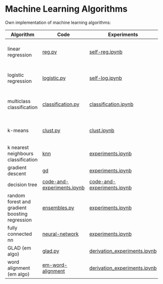 # Machine Learning Algorithms

Own implementation of machine learning algorithms:

| Algorithm                                      | Code                                                         | Experiments                                                  | Report                                                       | Source                                                       |
| ---------------------------------------------- | ------------------------------------------------------------ | ------------------------------------------------------------ | ------------------------------------------------------------ | ------------------------------------------------------------ |
| linear regression                              | [reg.py](https://github.com/voorhs/Machine-Learning-Algorithms/blob/main/self-made-regression/reg.py) | [self-reg.ipynb](https://github.com/voorhs/Machine-Learning-Algorithms/blob/main/self-made-regression/self-reg.ipynb) | —                                                            | Andrew Ng’s old course, [new one](https://www.coursera.org/learn/machine-learning?specialization=machine-learning-introduction) |
| logistic regression                            | [logistic.py](https://github.com/voorhs/Machine-Learning-Algorithms/blob/main/self-made-logistic/logistic.py) | [self-log.ipynb](https://github.com/voorhs/Machine-Learning-Algorithms/blob/main/self-made-logistic/self-log.ipynb) | —                                                            | Andrew Ng’s old course, [new one](https://www.coursera.org/learn/machine-learning?specialization=machine-learning-introduction) |
| multiclass classification                      | [classification.py](https://github.com/voorhs/Machine-Learning-Algorithms/blob/main/multi-class-classification-and-neural-networks/classification.py) | [classification.ipynb](https://github.com/voorhs/Machine-Learning-Algorithms/blob/main/multi-class-classification-and-neural-networks/classification.ipynb) | —                                                            | Andrew Ng’s old course, [new one](https://www.coursera.org/learn/machine-learning?specialization=machine-learning-introduction) |
| k-means                                        | [clust.py](https://github.com/voorhs/Machine-Learning-Algorithms/blob/main/Clusterization-algorithm/clust.py) | [clust.ipynb](https://github.com/voorhs/Machine-Learning-Algorithms/blob/main/Clusterization-algorithm/clust.ipynb) | —                                                            | [Alexander Dyakonov’s mini-course](https://github.com/Dyakonov/IML/blob/master/2020/IML2020_04cluster_01.pdf) |
| k nearest neighbours classification            | [knn](https://github.com/voorhs/Machine-Learning-Algorithms/tree/main/knn-classification/knn) | [experiments.ipynb](https://github.com/voorhs/Machine-Learning-Algorithms/blob/main/knn-classification/experiments.ipynb) | —                                                            | [AIMasters ML course](https://github.com/voorhs/Machine-Learning-Algorithms/blob/main/knn-classification/task.pdf) |
| gradient descent                               | [gd](https://github.com/voorhs/Machine-Learning-Algorithms/tree/main/gradient-descent/gd) | [experiments.ipynb](https://github.com/voorhs/Machine-Learning-Algorithms/blob/main/gradient-descent/experiments.ipynb) | [report.pdf](https://github.com/voorhs/Machine-Learning-Algorithms/blob/main/gradient-descent/report.pdf) | [University assignment](https://github.com/mmp-practicum-team/mmp_practicum_fall_2022/blob/main/Tasks/Task%2002/task_02.pdf) |
| decision tree                                  | [code-and-experiments.ipynb](https://github.com/voorhs/Machine-Learning-Algorithms/blob/main/decision-tree/code-and-experiments.ipynb) | [code-and-experiments.ipynb](https://github.com/voorhs/Machine-Learning-Algorithms/blob/main/decision-tree/code-and-experiments.ipynb) | —                                                            | AIMasters ML course                                          |
| random forest and gradient boosting regression | [ensembles.py](https://github.com/voorhs/flask-ensembles/blob/main/src/ensembles.py) | [experiments.ipynb](https://github.com/voorhs/flask-ensembles/blob/main/src/experiments.ipynb) | [report.pdf](https://github.com/voorhs/flask-ensembles/blob/main/report.pdf) | [University task](https://github.com/mmp-practicum-team/mmp_practicum_fall_2022/blob/main/Tasks/Task%2003/task_03.pdf) |
| fully connected nn                             | [neural-network](https://github.com/voorhs/Machine-Learning-Algorithms/tree/main/neural-network) | [experiments.ipynb](https://github.com/voorhs/Machine-Learning-Algorithms/blob/main/neural-network/experiments.ipynb) | —                                                            | University assignment                                              |
| GLAD (em algo)                                 | [glad.py](https://github.com/voorhs/Machine-Learning-Algorithms/tree/main/em-glad/glad.py) | [derivation_experiments.ipynb](https://github.com/voorhs/Machine-Learning-Algorithms/tree/main/em-glad/derivation_experiments.ipynb) | —                                                            | [University assignment](https://github.com/mmp-mmro-team/-mmp_mmro_spring_2023/blob/main/homework_practice/em/homework-practice-09-em.ipynb) |
| word alignment (em algo)                       | [em-word-alignment](https://github.com/voorhs/Machine-Learning-Algorithms/tree/main/em-word-alignment) | [derivation_experiments.ipynb](https://github.com/voorhs/Machine-Learning-Algorithms/tree/main/em-word-alignment/derivation_experiments.ipynb) | —                                                            | [University assignment](https://github.com/mmp-mmro-team/-mmp_mmro_spring_2023/blob/main/homework_practice/em/homework-practice-09-em.ipynb) |
